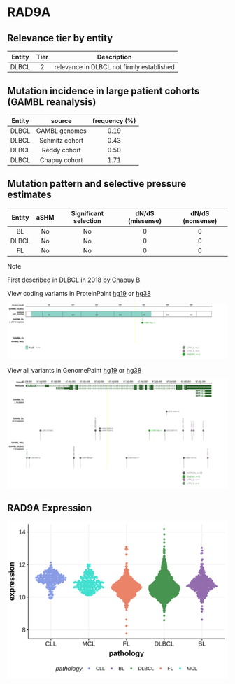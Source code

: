 # RAD9A

## Relevance tier by entity

|Entity|Tier|Description                              |
|:------:|:----:|-----------------------------------------|
|DLBCL |2   |relevance in DLBCL not firmly established|

## Mutation incidence in large patient cohorts (GAMBL reanalysis)

|Entity|source        |frequency (%)|
|:------:|:--------------:|:-------------:|
|DLBCL |GAMBL genomes |0.19         |
|DLBCL |Schmitz cohort|0.43         |
|DLBCL |Reddy cohort  |0.50         |
|DLBCL |Chapuy cohort |1.71         |

## Mutation pattern and selective pressure estimates

|Entity|aSHM|Significant selection|dN/dS (missense)|dN/dS (nonsense)|
|:------:|:----:|:---------------------:|:----------------:|:----------------:|
|BL    |No  |No                   |0               |0               |
|DLBCL |No  |No                   |0               |0               |
|FL    |No  |No                   |0               |0               |


> [!NOTE]
> First described in DLBCL in 2018 by [Chapuy B](https://pubmed.ncbi.nlm.nih.gov/29713087)


View coding variants in ProteinPaint [hg19](https://morinlab.github.io/LLMPP/GAMBL/RAD9A_protein.html)  or [hg38](https://morinlab.github.io/LLMPP/GAMBL/RAD9A_protein_hg38.html)

![image](images/proteinpaint/RAD9A_NM_004584.svg)

View all variants in GenomePaint [hg19](https://morinlab.github.io/LLMPP/GAMBL/RAD9A.html)  or [hg38](https://morinlab.github.io/LLMPP/GAMBL/RAD9A_hg38.html)

![image](images/proteinpaint/RAD9A.svg)
## RAD9A Expression
![image](images/gene_expression/RAD9A_by_pathology.svg)
<!-- ORIGIN: chapuyMolecularSubtypesDiffuse2018b -->
